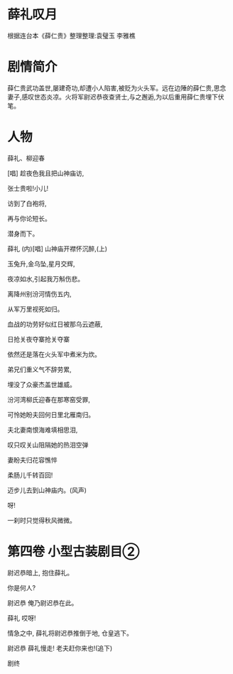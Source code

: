 # 薛礼叹月

根据连台本《薛仁贵》整理整理:袁璧玉 李雅樵

# 剧情简介

薛仁贵武功盖世,屡建奇功,却遭小人陷害,被贬为火头军。远在边陲的薛仁贵,思念妻子,感叹世态炎凉。火将军尉迟恭夜查贤士,与之邂逅,为以后重用薛仁贵埋下伏笔。

# 人物
薛礼、柳迎春

[唱] 趁夜色我且把山神庙访,

张士贵啦!小儿!

访到了白袍将,

再与你论短长。

潜身而下。

薛礼 (内)[唱] 山神庙开襟怀沉醉,(上)

玉兔升,金乌坠,星月交辉,

夜凉如水,引起我万斛伤悲。

离降州别汾河情伤五内,

从军万里视死如归。

血战的功劳好似红日被那乌云遮蔽,

日抢关夜夺寨抢关夺寨

依然还是落在火头军中煮米为炊。

弟兄们重义气不辞劳累,

埋没了众豪杰盖世雄威。

汾河湾柳氏迎春在那寒窑受罪,

可怜她盼夫回何日里北雁南归。

夫北妻南恨海难填相思泪,

叹只叹关山阻隔她的热泪空弹

妻盼夫归花容憔悴

柔肠儿千转百回!

迈步儿去到山神庙内。(风声)

呀!

一刹时只觉得秋风微微。

# 第四卷 小型古装剧目②

尉迟恭暗上, 抱住薛礼。

你是何人?

尉迟恭 俺乃尉迟恭在此。

薛礼 哎呀!

情急之中, 薛礼将尉迟恭推倒于地, 仓皇逃下。

尉迟恭 薛礼慢走! 老夫赶你来也!(追下)

剧终
